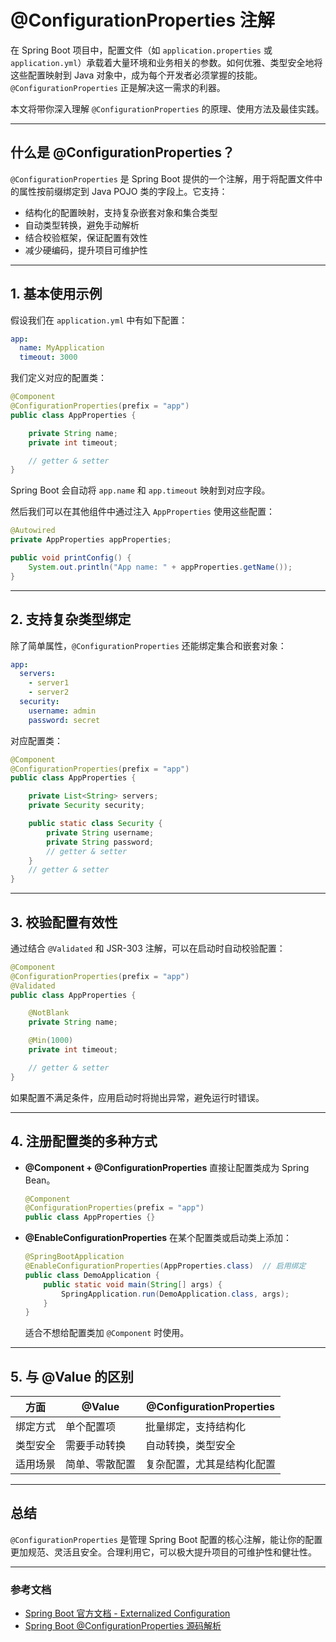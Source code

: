 # @ConfigurationProperties 注解

在 Spring Boot 项目中，配置文件（如 `application.properties` 或 `application.yml`）承载着大量环境和业务相关的参数。如何优雅、类型安全地将这些配置映射到 Java 对象中，成为每个开发者必须掌握的技能。`@ConfigurationProperties` 正是解决这一需求的利器。

本文将带你深入理解 `@ConfigurationProperties` 的原理、使用方法及最佳实践。

------

## 什么是 @ConfigurationProperties？

`@ConfigurationProperties` 是 Spring Boot 提供的一个注解，用于将配置文件中的属性按前缀绑定到 Java POJO 类的字段上。它支持：

- 结构化的配置映射，支持复杂嵌套对象和集合类型
- 自动类型转换，避免手动解析
- 结合校验框架，保证配置有效性
- 减少硬编码，提升项目可维护性

------

## 1. 基本使用示例

假设我们在 `application.yml` 中有如下配置：

```yaml
app:
  name: MyApplication
  timeout: 3000
```

我们定义对应的配置类：

```java
@Component
@ConfigurationProperties(prefix = "app")
public class AppProperties {

    private String name;
    private int timeout;

    // getter & setter
}
```

Spring Boot 会自动将 `app.name` 和 `app.timeout` 映射到对应字段。

然后我们可以在其他组件中通过注入 `AppProperties` 使用这些配置：

```java
@Autowired
private AppProperties appProperties;

public void printConfig() {
    System.out.println("App name: " + appProperties.getName());
}
```

------

## 2. 支持复杂类型绑定

除了简单属性，`@ConfigurationProperties` 还能绑定集合和嵌套对象：

```yaml
app:
  servers:
    - server1
    - server2
  security:
    username: admin
    password: secret
```

对应配置类：

```java
@Component
@ConfigurationProperties(prefix = "app")
public class AppProperties {

    private List<String> servers;
    private Security security;

    public static class Security {
        private String username;
        private String password;
        // getter & setter
    }
    // getter & setter
}
```

------

## 3. 校验配置有效性

通过结合 `@Validated` 和 JSR-303 注解，可以在启动时自动校验配置：

```java
@Component
@ConfigurationProperties(prefix = "app")
@Validated
public class AppProperties {

    @NotBlank
    private String name;

    @Min(1000)
    private int timeout;

    // getter & setter
}
```

如果配置不满足条件，应用启动时将抛出异常，避免运行时错误。

------

## 4. 注册配置类的多种方式

- **@Component + @ConfigurationProperties**
   直接让配置类成为 Spring Bean。

  ```java
  @Component
  @ConfigurationProperties(prefix = "app")
  public class AppProperties {}
  ```

- **@EnableConfigurationProperties**
   在某个配置类或启动类上添加：

  ```java
  @SpringBootApplication
  @EnableConfigurationProperties(AppProperties.class)  // 启用绑定
  public class DemoApplication {
      public static void main(String[] args) {
          SpringApplication.run(DemoApplication.class, args);
      }
  }
  ```

  适合不想给配置类加 `@Component` 时使用。

------

## 5. 与 @Value 的区别

| 方面     | @Value         | @ConfigurationProperties   |
| -------- | -------------- | -------------------------- |
| 绑定方式 | 单个配置项     | 批量绑定，支持结构化       |
| 类型安全 | 需要手动转换   | 自动转换，类型安全         |
| 适用场景 | 简单、零散配置 | 复杂配置，尤其是结构化配置 |

------

## 总结

`@ConfigurationProperties` 是管理 Spring Boot 配置的核心注解，能让你的配置更加规范、灵活且安全。合理利用它，可以极大提升项目的可维护性和健壮性。

------

### 参考文档

- [Spring Boot 官方文档 - Externalized Configuration](https://docs.spring.io/spring-boot/docs/current/reference/htmlsingle/#boot-features-external-config)
- [Spring Boot @ConfigurationProperties 源码解析](https://www.baeldung.com/configuration-properties-in-spring-boot)